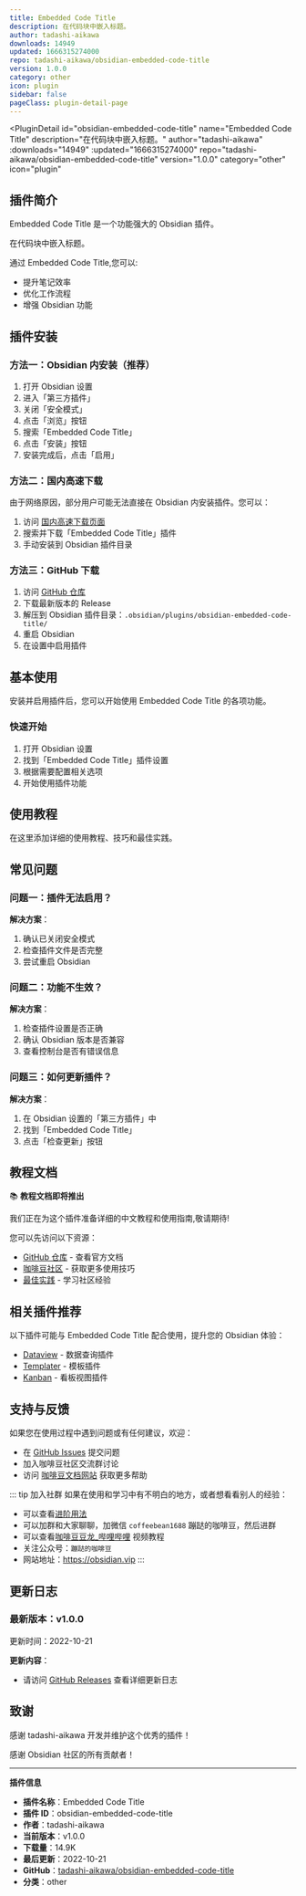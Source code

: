 ```yaml
---
title: Embedded Code Title
description: 在代码块中嵌入标题。
author: tadashi-aikawa
downloads: 14949
updated: 1666315274000
repo: tadashi-aikawa/obsidian-embedded-code-title
version: 1.0.0
category: other
icon: plugin
sidebar: false
pageClass: plugin-detail-page
---
```


<PluginDetail
  id="obsidian-embedded-code-title"
  name="Embedded Code Title"
  description="在代码块中嵌入标题。"
  author="tadashi-aikawa"
  :downloads="14949"
  :updated="1666315274000"
  repo="tadashi-aikawa/obsidian-embedded-code-title"
  version="1.0.0"
  category="other"
  icon="plugin"
>

<!-- AUTO_GENERATED_START -->
## 插件简介

Embedded Code Title 是一个功能强大的 Obsidian 插件。

在代码块中嵌入标题。

通过 Embedded Code Title,您可以:

- 提升笔记效率
- 优化工作流程
- 增强 Obsidian 功能

<!-- AUTO_GENERATED_END -->

<!-- AUTO_GENERATED_START -->
## 插件安装

### 方法一：Obsidian 内安装（推荐）

1. 打开 Obsidian 设置
2. 进入「第三方插件」
3. 关闭「安全模式」
4. 点击「浏览」按钮
5. 搜索「Embedded Code Title」
6. 点击「安装」按钮
7. 安装完成后，点击「启用」

### 方法二：国内高速下载

由于网络原因，部分用户可能无法直接在 Obsidian 内安装插件。您可以：

1. 访问 [国内高速下载页面](/zh/documentation/obsidian-plugins-download.html)
2. 搜索并下载「Embedded Code Title」插件
3. 手动安装到 Obsidian 插件目录

### 方法三：GitHub 下载

1. 访问 [GitHub 仓库](https://github.com/tadashi-aikawa/obsidian-embedded-code-title)
2. 下载最新版本的 Release
3. 解压到 Obsidian 插件目录：`.obsidian/plugins/obsidian-embedded-code-title/`
4. 重启 Obsidian
5. 在设置中启用插件

## 基本使用

安装并启用插件后，您可以开始使用 Embedded Code Title 的各项功能。

### 快速开始

1. 打开 Obsidian 设置
2. 找到「Embedded Code Title」插件设置
3. 根据需要配置相关选项
4. 开始使用插件功能

<!-- AUTO_GENERATED_END -->

<!-- CUSTOM_CONTENT_START:tutorial -->
## 使用教程

在这里添加详细的使用教程、技巧和最佳实践。

<!-- CUSTOM_CONTENT_END:tutorial -->

<!-- SHARED_CONTENT_START -->
## 常见问题

### 问题一：插件无法启用？

**解决方案**：
1. 确认已关闭安全模式
2. 检查插件文件是否完整
3. 尝试重启 Obsidian

### 问题二：功能不生效？

**解决方案**：
1. 检查插件设置是否正确
2. 确认 Obsidian 版本是否兼容
3. 查看控制台是否有错误信息

### 问题三：如何更新插件？

**解决方案**：
1. 在 Obsidian 设置的「第三方插件」中
2. 找到「Embedded Code Title」
3. 点击「检查更新」按钮

## 教程文档

📚 **教程文档即将推出**

我们正在为这个插件准备详细的中文教程和使用指南,敬请期待!

您可以先访问以下资源：
- [GitHub 仓库](https://github.com/tadashi-aikawa/obsidian-embedded-code-title) - 查看官方文档
- [咖啡豆社区](/zh/bases/) - 获取更多使用技巧
- [最佳实践](/zh/best-practices/) - 学习社区经验

## 相关插件推荐

以下插件可能与 Embedded Code Title 配合使用，提升您的 Obsidian 体验：

- [Dataview](/zh/plugins/dataview.html) - 数据查询插件
- [Templater](/zh/plugins/templater-obsidian.html) - 模板插件
- [Kanban](/zh/plugins/obsidian-kanban.html) - 看板视图插件

## 支持与反馈

如果您在使用过程中遇到问题或有任何建议，欢迎：

- 在 [GitHub Issues](https://github.com/tadashi-aikawa/obsidian-embedded-code-title/issues) 提交问题
- 加入咖啡豆社区交流群讨论
- 访问 [咖啡豆文档网站](https://obsidian.vip) 获取更多帮助

::: tip 加入社群
如果在使用和学习中有不明白的地方，或者想看看别人的经验：
- 可以查看[进阶用法](/zh/advanced)
- 可以加群和大家聊聊，加微信 `coffeebean1688` 蹦跶的咖啡豆，然后进群
- 可以查看[咖啡豆豆龙_哔哩哔哩](https://space.bilibili.com/618777356) 视频教程
- 关注公众号：`蹦跶的咖啡豆`
- 网站地址：https://obsidian.vip
:::
<!-- SHARED_CONTENT_END -->

<!-- AUTO_GENERATED_START -->
## 更新日志

### 最新版本：v1.0.0

更新时间：2022-10-21

**更新内容**：
- 请访问 [GitHub Releases](https://github.com/tadashi-aikawa/obsidian-embedded-code-title/releases) 查看详细更新日志

## 致谢

感谢 tadashi-aikawa 开发并维护这个优秀的插件！

感谢 Obsidian 社区的所有贡献者！

---

**插件信息**
- **插件名称**：Embedded Code Title
- **插件 ID**：obsidian-embedded-code-title
- **作者**：tadashi-aikawa
- **当前版本**：v1.0.0
- **下载量**：14.9K
- **最后更新**：2022-10-21
- **GitHub**：[tadashi-aikawa/obsidian-embedded-code-title](https://github.com/tadashi-aikawa/obsidian-embedded-code-title)
- **分类**：other
<!-- AUTO_GENERATED_END -->

</PluginDetail>

